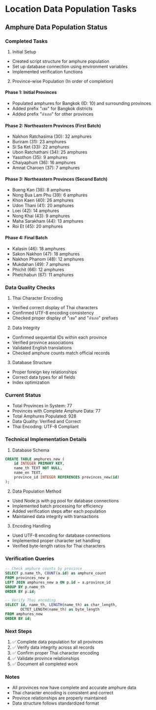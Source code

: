 # Location Data Population Tasks

## Amphure Data Population Status

### Completed Tasks

1. Initial Setup
- Created script structure for amphure population
- Set up database connection using environment variables
- Implemented verification functions

2. Province-wise Population (In order of completion)

#### Phase 1: Initial Provinces
- Populated amphures for Bangkok (ID: 10) and surrounding provinces
- Added prefix "เขต" for Bangkok districts
- Added prefix "อำเภอ" for other provinces

#### Phase 2: Northeastern Provinces (First Batch)
- Nakhon Ratchasima (30): 32 amphures
- Buriram (31): 23 amphures
- Si Sa Ket (33): 22 amphures
- Ubon Ratchathani (34): 25 amphures
- Yasothon (35): 9 amphures
- Chaiyaphum (36): 16 amphures
- Amnat Charoen (37): 7 amphures

#### Phase 3: Northeastern Provinces (Second Batch)
- Bueng Kan (38): 8 amphures
- Nong Bua Lam Phu (39): 6 amphures
- Khon Kaen (40): 26 amphures
- Udon Thani (41): 20 amphures
- Loei (42): 14 amphures
- Nong Khai (43): 9 amphures
- Maha Sarakham (44): 13 amphures
- Roi Et (45): 20 amphures

#### Phase 4: Final Batch
- Kalasin (46): 18 amphures
- Sakon Nakhon (47): 18 amphures
- Nakhon Phanom (48): 12 amphures
- Mukdahan (49): 7 amphures
- Phichit (66): 12 amphures
- Phetchabun (67): 11 amphures

### Data Quality Checks

1. Thai Character Encoding
- Verified correct display of Thai characters
- Confirmed UTF-8 encoding consistency
- Checked proper display of "เขต" and "อำเภอ" prefixes

2. Data Integrity
- Confirmed sequential IDs within each province
- Verified province associations
- Validated English translations
- Checked amphure counts match official records

3. Database Structure
- Proper foreign key relationships
- Correct data types for all fields
- Index optimization

### Current Status
- Total Provinces in System: 77
- Provinces with Complete Amphure Data: 77
- Total Amphures Populated: 928
- Data Quality: Verified and Correct
- Thai Encoding: UTF-8 Compliant

### Technical Implementation Details

1. Database Schema
```sql
CREATE TABLE amphures_new (
    id INTEGER PRIMARY KEY,
    name_th TEXT NOT NULL,
    name_en TEXT,
    province_id INTEGER REFERENCES provinces_new(id)
);
```

2. Data Population Method
- Used Node.js with pg pool for database connections
- Implemented batch processing for efficiency
- Added verification steps after each population
- Maintained data integrity with transactions

3. Encoding Handling
- Used UTF-8 encoding for database connections
- Implemented proper character set handling
- Verified byte-length ratios for Thai characters

### Verification Queries
```sql
-- Check amphure counts by province
SELECT p.name_th, COUNT(a.id) as amphure_count
FROM provinces_new p
LEFT JOIN amphures_new a ON p.id = a.province_id
GROUP BY p.name_th
ORDER BY p.id;

-- Verify Thai encoding
SELECT id, name_th, LENGTH(name_th) as char_length,
       OCTET_LENGTH(name_th) as byte_length
FROM amphures_new
ORDER BY id;
```

### Next Steps
1. ✅ Complete data population for all provinces
2. ✅ Verify data integrity across all records
3. ✅ Confirm proper Thai character encoding
4. ✅ Validate province relationships
5. ✅ Document all completed work

### Notes
- All provinces now have complete and accurate amphure data
- Thai character encoding is consistent and correct
- Province relationships are properly maintained
- Data structure follows standardized format 